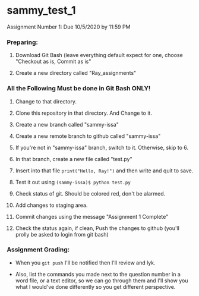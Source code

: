 # sammy_test_1
Assignment Number 1: Due 10/5/2020 by 11:59 PM

### Preparing:
1. Download Git Bash (leave everything default expect for one, choose "Checkout as is, Commit as is"

2. Create a new directory called "Ray_assignments"

### All the Following Must be done in Git Bash ONLY!

1. Change to that directory.

2. Clone this repository in that directory. And Change to it.

3. Create a new branch called "sammy-issa"

4. Create a new remote branch to github called "sammy-issa"

5. If you're not in "sammy-issa" branch, switch to it. Otherwise, skip to 6.

6. In that branch, create a new file called "test.py"

7. Insert into that file `print("Hello, Ray!")` and then write and quit to save.

8. Test it out using `(sammy-issa)$ python test.py`

10.  Check status of git. Should be colored red, don't be alarmed.

11. Add changes to staging area.

12. Commit changes using the message "Assignment 1 Complete"

12. Check the status again, if clean, Push the changes to github (you'll prolly be asked to login from git bash)

### Assignment Grading: 
* When you `git push` I'll be notified then I'll review and lyk. 

* Also, list the commands you made next to the question number in a word file, or a text editor, so we can go through them and I'll show you what I would've done differently so you get different perspective. 

